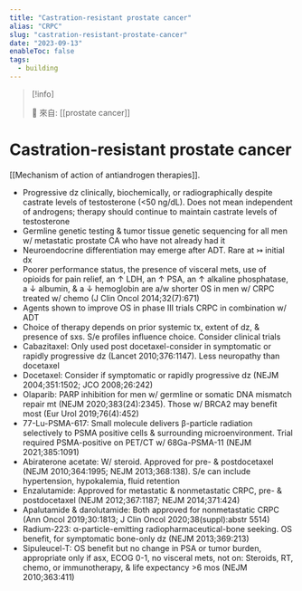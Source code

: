 ```yaml
---
title: "Castration-resistant prostate cancer"
alias: "CRPC"
slug: "castration-resistant-prostate-cancer"
date: "2023-09-13"
enableToc: false
tags:
  - building
---
```


> [!info]
>
> 🌱 來自: [[prostate cancer]]

# Castration-resistant prostate cancer

[[Mechanism of action of antiandrogen therapies]].

- Progressive dz clinically, biochemically, or radiographically despite castrate levels of testosterone (<50 ng/dL). Does not mean independent of androgens; therapy should continue to maintain castrate levels of testosterone
- Germline genetic testing & tumor tissue genetic sequencing for all men w/ metastatic prostate CA who have not already had it
- Neuroendocrine differentiation may emerge after ADT. Rare at ↣ initial dx
- Poorer performance status, the presence of visceral mets, use of opioids for pain relief, an ↑ LDH, an ↑ PSA, an ↑ alkaline phosphatase, a ↓ albumin, & a ↓ hemoglobin are a/w shorter OS in men w/ CRPC treated w/ chemo (J Clin Oncol 2014;32(7):671)
- Agents shown to improve OS in phase III trials CRPC in combination w/ ADT
- Choice of therapy depends on prior systemic tx, extent of dz, & presence of sxs. S/e profiles influence choice. Consider clinical trials
- Cabazitaxel: Only used post docetaxel-consider in symptomatic or rapidly progressive dz (Lancet 2010;376:1147). Less neuropathy than docetaxel
- Docetaxel: Consider if symptomatic or rapidly progressive dz (NEJM 2004;351:1502; JCO 2008;26:242)
- Olaparib: PARP inhibition for men w/ germline or somatic DNA mismatch repair mt (NEJM 2020;383(24):2345). Those w/ BRCA2 may benefit most (Eur Urol 2019;76(4):452)
- 77-Lu-PSMA-617: Small molecule delivers β-particle radiation selectively to PSMA positive cells & surrounding microenvironment. Trial required PSMA-positive on PET/CT w/ 68Ga-PSMA-11 (NEJM 2021;385:1091)
- Abiraterone acetate: W/ steroid. Approved for pre- & postdocetaxel (NEJM 2010;364:1995; NEJM 2013;368:138). S/e can include hypertension, hypokalemia, fluid retention
- Enzalutamide: Approved for metastatic & nonmetastatic CRPC, pre- & postdocetaxel (NEJM 2012;367:1187; NEJM 2014;371:424)
- Apalutamide & darolutamide: Both approved for nonmetastatic CRPC (Ann Oncol 2019;30:1813; J Clin Oncol 2020;38(suppl):abstr 5514)
- Radium-223: α-particle-emitting radiopharmaceutical-bone seeking. OS benefit, for symptomatic bone-only dz (NEJM 2013;369:213)
- Sipuleucel-T: OS benefit but no change in PSA or tumor burden, appropriate only if asx, ECOG 0-1, no visceral mets, not on: Steroids, RT, chemo, or immunotherapy, & life expectancy >6 mos (NEJM 2010;363:411)
